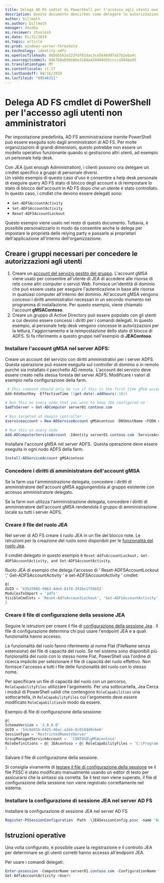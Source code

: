 ```yaml
---
title: Delega AD FS cmdlet di PowerShell per l'accesso agli utenti non amministratori
description: Questo documento descirbes come delegare le autorizzazioni a non amministratori per AD FS cmdlts di PowerShell.
author: billmath
ms.author: billmath
manager: daveba
ms.reviewer: zhvolosh
ms.date: 01/31/2019
ms.topic: article
ms.prod: windows-server-threshold
ms.technology: identity-adfs
ms.openlocfilehash: 86bbb562e223fdf61dac3ce5646d97a57b2eba4c
ms.sourcegitcommit: 0467b8e69de66e3184a42440dd55cccca584ba95
ms.translationtype: MT
ms.contentlocale: it-IT
ms.lasthandoff: 08/16/2019
ms.locfileid: "69546311"
---
```

# <a name="delegate-ad-fs-powershell-commandlet-access-to-non-admin-users"></a>Delega AD FS cmdlet di PowerShell per l'accesso agli utenti non amministratori 
Per impostazione predefinita, AD FS amministrazione tramite PowerShell può essere eseguita solo dagli amministratori di AD FS. Per molte organizzazioni di grandi dimensioni, questo potrebbe non essere un modello operativo funzionante quando si gestiscono altri utenti, ad esempio un personale help desk.  

Con JEA (just enough Administration), i clienti possono ora delegare un cmdlet specifico a gruppi di personale diversi.  
Un valido esempio di questo caso d'uso è consentire a help desk personale di eseguire query AD FS stato di blocco degli account e di reimpostare lo stato di blocco dell'account in AD FS dopo che un utente è stato controllato. In questo caso, i cmdlet che devono essere delegati sono: 
- `Get-ADFSAccountActivity`
- `Set-ADFSAccountActivity` 
- `Reset-ADFSAccountLockout` 

Questo esempio viene usato nel resto di questo documento. Tuttavia, è possibile personalizzarlo in modo da consentire anche la delega per impostare le proprietà delle relying party e passarle ai proprietari dell'applicazione all'interno dell'organizzazione.  


##  <a name="create-the-required-groups-necessary-to-grant-users-permissions"></a>Creare i gruppi necessari per concedere le autorizzazioni agli utenti 
1. Creare un [account del servizio gestito del gruppo](https://docs.microsoft.com/windows-server/security/group-managed-service-accounts/group-managed-service-accounts-overview). L'account gMSA viene usato per consentire all'utente di JEA di accedere alle risorse di rete come altri computer o servizi Web. Fornisce un'identità di dominio che può essere usata per eseguire l'autenticazione in base alle risorse in qualsiasi computer all'interno del dominio. All'account gMSA vengono concessi i diritti amministrativi necessari in un secondo momento nel programma di installazione. Per questo esempio, viene chiamato l'account **gMSAContoso**. 
2. Creare un gruppo di Active Directory può essere popolato con gli utenti a cui devono essere concessi i diritti per i comandi delegati. In questo esempio, al personale help desk vengono concesse le autorizzazioni per la lettura, l'aggiornamento e la reimpostazione dello stato di blocco di ADFS. Si fa riferimento a questo gruppo nell'esempio di **JEAContoso**. 

### <a name="install-the-gmsa-account-on-the-adfs-server"></a>Installare l'account gMSA nel server ADFS: 
Creare un account del servizio con diritti amministrativi per i server ADFS. Questa operazione può essere eseguita sul controller di dominio o in remoto purché sia installato il pacchetto AD remota.  L'account del servizio deve essere creato nella stessa foresta del server ADFS. Modificare i valori di esempio nella configurazione della farm. 

```powershell
 # This command should only be run if this is the first time gMSA accounts are enabled in the forest 
Add-KdsRootKey -EffectiveTime ((get-date).addhours(-10))  
 
# Run this on every node that you want to have JEA configured on  
$adfsServer = Get-ADComputer server01.contoso.com  
 
# Run targeted at domain controller  
$serviceaccount = New-ADServiceAccount gMSAcontoso -DNSHostName <FQDN of the domain containing the KDS key> - PrincipalsAllowedToRetrieveManagedPassword $adfsServer –passthru 
 
# Run this on every node 
Add-ADComputerServiceAccount -Identity server01.contoso.com -ServiceAccount $ServiceAccount 
```

Installare l'account gMSA nel server ADFS.  Questa operazione deve essere eseguita in ogni nodo ADFS della farm. 
 
```powershell
Install-ADServiceAccount gMSAcontoso 
```

### <a name="grant-the-gmsa-account-admin-rights"></a>Concedere i diritti di amministratore dell'account gMSA 
Se la farm usa l'amministrazione delegata, concedere i diritti di amministratore dell'account gMSA aggiungendola al gruppo esistente con accesso amministratore delegato.  
 
Se la farm non utilizza l'amministrazione delegata, concedere i diritti di amministratore dell'account gMSA rendendola il gruppo di amministrazione locale su tutti i server ADFS. 
 
 
### <a name="create-the-jea-role-file"></a>Creare il file del ruolo JEA 
 
Nel server di AD FS creare il ruolo JEA in un file del blocco note. Le istruzioni per la creazione del ruolo sono disponibili per le [funzionalità del ruolo Jea](https://docs.microsoft.com/powershell/jea/role-capabilities). 
 
Il cmdlet delegato in questo esempio è `Reset-AdfsAccountLockout, Get-ADFSAccountActivity, and Set-ADFSAccountActivity`. 

Ruolo JEA di esempio che delega l'accesso di ' Reset-ADFSAccountLockout ',' Get-ADFSAccountActivity ' è set-ADFSAccountActivity ' cmdlet:

```powershell
@{
GUID = 'b35d3985-9063-4de5-81f8-241be1f56b52'
ModulesToImport = 'adfs'
VisibleCmdlets = 'Reset-AdfsAccountLockout', 'Get-ADFSAccountActivity', 'Set-ADFSAccountActivity'
}
```


### <a name="create-the-jea-session-configuration-file"></a>Creare il file di configurazione della sessione JEA 
Seguire le istruzioni per creare il file di [configurazione della sessione Jea](https://docs.microsoft.com/powershell/jea/session-configurations) . Il file di configurazione determina chi può usare l'endpoint JEA e a quali funzionalità hanno accesso. 

Le funzionalità del ruolo fanno riferimento al nome Flat (FileName senza estensione) del file di capacità del ruolo. Se nel sistema sono disponibili più funzionalità del ruolo con lo stesso nome Flat, PowerShell usa l'ordine di ricerca implicito per selezionare il file di capacità del ruolo effettivo. Non fornisce l'accesso a tutti i file delle funzionalità del ruolo con lo stesso nome. 

Per specificare un file di capacità del ruolo con un percorso, `RoleCapabilityFiles` utilizzare l'argomento. Per una sottocartella, Jea Cerca i moduli di PowerShell validi che contengono `RoleCapabilities` una sottocartella, in `RoleCapabilityFiles` cui l'argomento deve essere modificato `RoleCapabilities`in modo da essere. 

Esempio di file di configurazione della sessione: 

```powershell
@{
SchemaVersion = '2.0.0.0'
GUID = '54c8d41b-6425-46ac-a2eb-8c0184d9c6e6'
SessionType = 'RestrictedRemoteServer'
GroupManagedServiceAccount =  'CONTOSO\gMSAcontoso'
RoleDefinitions = @{ JEAcontoso = @{ RoleCapabilityFiles = 'C:\Program Files\WindowsPowershell\Modules\AccountActivityJEA\RoleCapabilities\JEAAccountActivityResetRole.psrc' } }
}
```

Salvare il file di configurazione della sessione. 
 
Si consiglia vivamente di [testare il file di configurazione della sessione](https://docs.microsoft.com/powershell/module/Microsoft.PowerShell.Core/Test-PSSessionConfigurationFile?view=powershell-5.1) se il file PSSC è stato modificato manualmente usando un editor di testo per assicurarsi che la sintassi sia corretta. Se il test non viene superato, il file di configurazione della sessione non viene registrato correttamente nel sistema.  
 
### <a name="install-the-jea-session-configuration-on-the-ad-fs-server"></a>Installare la configurazione di sessione JEA nel server AD FS 

Installare la configurazione di sessione JEA nel server AD FS 
 
```powershell
Register-PSSessionConfiguration -Path .\JEASessionConfig.pssc -name "AccountActivityAdministration" -force
``` 
## <a name="operational-instructions"></a>Istruzioni operative 
Una volta configurato, è possibile usare la registrazione e il controllo JEA per determinare se gli utenti corretti hanno accesso all'endpoint JEA. 

Per usare i comandi delegati: 

```powershell
Enter-pssession -ComputerName server01.contoso.com -ConfigurationName "AccountActivityAdministration" -Credential <User Using JEA> 
Get-AdfsAccountActivity <User> 


```
